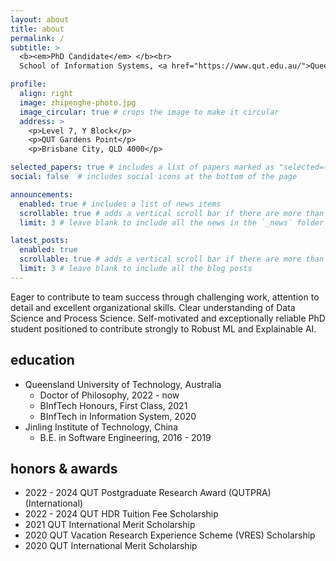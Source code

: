 ```yaml
---
layout: about
title: about
permalink: /
subtitle: >
  <b><em>PhD Candidate</em> </b><br>
  School of Information Systems, <a href="https://www.qut.edu.au/">Queensland University of Technology</a>

profile:
  align: right
  image: zhipenghe-photo.jpg
  image_circular: true # crops the image to make it circular
  address: >
    <p>Level 7, Y Block</p>
    <p>QUT Gardens Point</p>
    <p>Brisbane City, QLD 4000</p>

selected_papers: true # includes a list of papers marked as "selected={true}"
social: false  # includes social icons at the bottom of the page

announcements:
  enabled: true # includes a list of news items
  scrollable: true # adds a vertical scroll bar if there are more than 3 news items
  limit: 3 # leave blank to include all the news in the `_news` folder

latest_posts:
  enabled: true
  scrollable: true # adds a vertical scroll bar if there are more than 3 new posts items
  limit: 3 # leave blank to include all the blog posts
---
```


Eager to contribute to team success through challenging work, attention to detail and excellent organizational skills. Clear understanding of Data Science and Process Science. Self-motivated and exceptionally reliable PhD student positioned to contribute strongly to Robust ML and Explainable AI.

## education

* Queensland University of Technology, Australia
  * Doctor of Philosophy, 2022 - now
  * BInfTech Honours, First Class, 2021 
  * BInfTech in Information System, 2020
* Jinling Institute of Technology, China
  * B.E. in Software Engineering, 2016 - 2019

## honors & awards

* 2022 - 2024 QUT Postgraduate Research Award (QUTPRA) (International)
* 2022 - 2024 QUT HDR Tuition Fee Scholarship
* 2021 QUT International Merit Scholarship
* 2020 QUT Vacation Research Experience Scheme (VRES) Scholarship
* 2020 QUT International Merit Scholarship